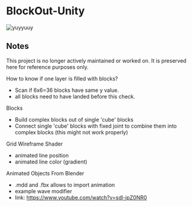 # BlockOut-Unity

![yuyyuuy](https://github.com/ForeignGods/BlockOut-Unity/assets/78089013/3ba8a320-199d-4718-811f-c570477b143d)

## Notes

This project is no longer actively maintained or worked on. It is preserved here for reference purposes only.

How to know if one layer is filled with blocks?
* Scan if 6x6=36 blocks have same y value.
* all blocks need to have landed before this check.

Blocks
* Build complex blocks out of single 'cube' blocks
* Connect single 'cube' blocks with fixed joint to combine them into complex blocks (this might not work properly)

Grid Wireframe Shader
* animated line position
* animated line color (gradient)

Animated Objects From Blender
* .mdd and .fbx allows to import animation
* example wave modifier
* link: https://www.youtube.com/watch?v=sdl-jpZ0NR0
